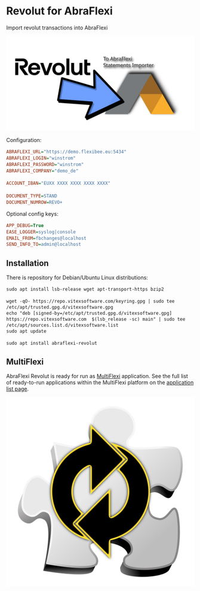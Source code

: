 # Revolut for AbraFlexi
Import revolut transactions into AbraFlexi

![Logo](abraflexi-revolut-social-preview.svg?raw=true)

Configuration:

```ini
ABRAFLEXI_URL="https://demo.flexibee.eu:5434"
ABRAFLEXI_LOGIN="winstrom"
ABRAFLEXI_PASSWORD="winstrom"
ABRAFLEXI_COMPANY="demo_de"

ACCOUNT_IBAN="EUXX XXXX XXXX XXXX XXXX"

DOCUMENT_TYPE=STAND
DOCUMENT_NUMROW=REVO+
```

Optional config keys:

```ini
APP_DEBUG=True
EASE_LOGGER=syslog|console
EMAIL_FROM=fbchanges@localhost
SEND_INFO_TO=admin@localhost
```


Installation
------------

There is repository for Debian/Ubuntu Linux distributions:

```shell
sudo apt install lsb-release wget apt-transport-https bzip2

wget -qO- https://repo.vitexsoftware.com/keyring.gpg | sudo tee /etc/apt/trusted.gpg.d/vitexsoftware.gpg
echo "deb [signed-by=/etc/apt/trusted.gpg.d/vitexsoftware.gpg]  https://repo.vitexsoftware.com  $(lsb_release -sc) main" | sudo tee /etc/apt/sources.list.d/vitexsoftware.list
sudo apt update

sudo apt install abraflexi-revolut
```

MultiFlexi
----------

AbraFlexi Revolut is ready for run as [MultiFlexi](https://multiflexi.eu) application.
See the full list of ready-to-run applications within the MultiFlexi platform on the [application list page](https://www.multiflexi.eu/apps.php).

[![MultiFlexi App](https://github.com/VitexSoftware/MultiFlexi/blob/main/doc/multiflexi-app.svg)](https://www.multiflexi.eu/apps.php)
